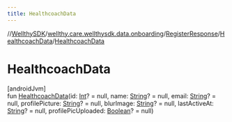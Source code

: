 ```yaml
---
title: HealthcoachData
---
```

//[WellthySDK](../../../../index.html)/[wellthy.care.wellthysdk.data.onboarding](../../index.html)/[RegisterResponse](../index.html)/[HealthcoachData](index.html)/[HealthcoachData](-healthcoach-data.html)



# HealthcoachData



[androidJvm]\
fun [HealthcoachData](-healthcoach-data.html)(id: [Int](https://kotlinlang.org/api/latest/jvm/stdlib/kotlin/-int/index.html)? = null, name: [String](https://kotlinlang.org/api/latest/jvm/stdlib/kotlin/-string/index.html)? = null, email: [String](https://kotlinlang.org/api/latest/jvm/stdlib/kotlin/-string/index.html)? = null, profilePicture: [String](https://kotlinlang.org/api/latest/jvm/stdlib/kotlin/-string/index.html)? = null, blurImage: [String](https://kotlinlang.org/api/latest/jvm/stdlib/kotlin/-string/index.html)? = null, lastActiveAt: [String](https://kotlinlang.org/api/latest/jvm/stdlib/kotlin/-string/index.html)? = null, profilePicUploaded: [Boolean](https://kotlinlang.org/api/latest/jvm/stdlib/kotlin/-boolean/index.html)? = null)




